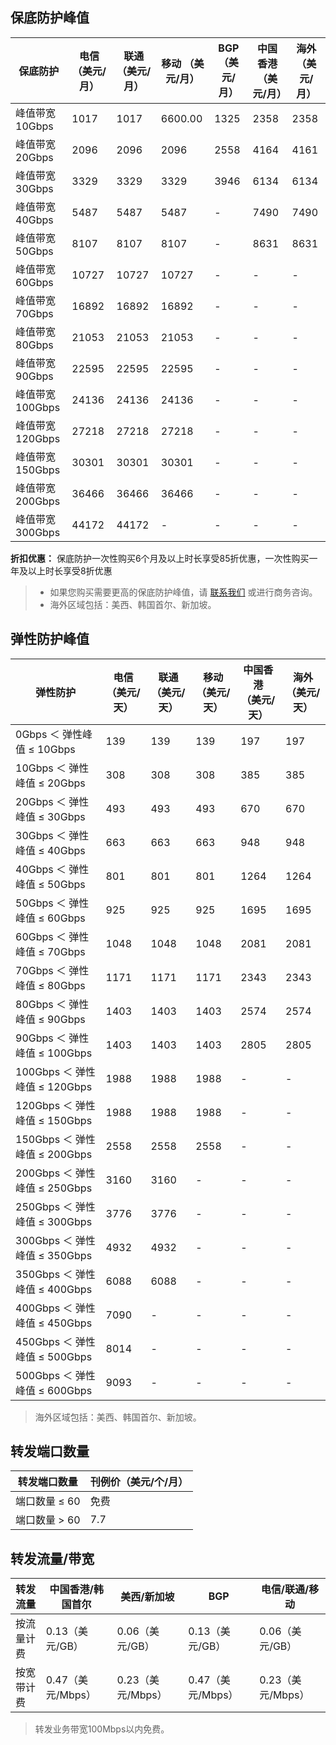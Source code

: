 ## 保底防护峰值

| 保底防护 | 电信（美元/月） | 联通（美元/月） | 移动 （美元/月） | BGP（美元/月） | 中国香港（美元/月） |海外（美元/月）|
|---------|---------|---------|---------|---------|---------|---------|
| 峰值带宽10Gbps | 1017 | 1017 | 6600.00 | 1325 | 2358 |2358  |
| 峰值带宽20Gbps | 2096 | 2096 | 2096 | 2558 | 4164 |4161 |
| 峰值带宽30Gbps | 3329 | 3329 | 3329 | 3946 | 6134 |6134  |
| 峰值带宽40Gbps | 5487 | 5487 | 5487 |- | 7490 |7490 |
| 峰值带宽50Gbps | 8107 | 8107 |8107  | -| 8631 |8631  |
| 峰值带宽60Gbps | 10727 | 10727 | 10727 | - |-|-|
| 峰值带宽70Gbps | 16892 | 16892 |16892 |  - | -|-|
| 峰值带宽80Gbps | 21053 | 21053 | 21053 |  - | - |-|
| 峰值带宽90Gbps | 22595 | 22595 | 22595 |  - | - |-|
| 峰值带宽100Gbps | 24136 | 24136 | 24136 |  - | -|-|
| 峰值带宽120Gbps | 27218 | 27218 | 27218 |  - | -|- |
| 峰值带宽150Gbps| 30301 | 30301 | 30301 | -| - |-|
| 峰值带宽200Gbps| 36466 | 36466 |36466  |  - | -|-|
| 峰值带宽300Gbps| 44172 | 44172 | - |  -| - | - |


**折扣优惠：** 保底防护一次性购买6个月及以上时长享受85折优惠，一次性购买一年及以上时长享受8折优惠
>- 如果您购买需要更高的保底防护峰值，请 [联系我们](https://intl.cloud.tencent.com/contact-sales) 或进行商务咨询。
>- 海外区域包括：美西、韩国首尔、新加坡。


## 弹性防护峰值

| 弹性防护   | 电信<br>（美元/天） | 联通<br>（美元/天） | 移动 <br>（美元/天） |中国香港<br>（美元/天） |海外<br>（美元/天） |
| ------------- | ----------------- | ---------------- | ------------------ |  ----------------- | ---------------- |
| 0Gbps ＜ 弹性峰值 ≤ 10Gbps    | 139  | 139  | 139  | 197 | 197 |
| 10Gbps ＜ 弹性峰值 ≤ 20Gbps   | 308 | 308 | 308  | 385 | 385 |
| 20Gbps ＜ 弹性峰值 ≤ 30Gbps   | 493 | 493 | 493  |  670  | 670 |
| 30Gbps ＜ 弹性峰值 ≤ 40Gbps   | 663 | 663 | 663  |  948  | 948 |
| 40Gbps ＜ 弹性峰值 ≤ 50Gbps   | 801 | 801 | 801  | 1264 | 1264 |
| 50Gbps ＜ 弹性峰值 ≤ 60Gbps   | 925 | 925 | 925  |  1695  | 1695 |
| 60Gbps ＜ 弹性峰值 ≤ 70Gbps   | 1048 | 1048 | 1048 |  2081  | 2081 |
| 70Gbps ＜ 弹性峰值 ≤ 80Gbps   | 1171 | 1171 | 1171 |  2343  | 2343 |
| 80Gbps ＜ 弹性峰值 ≤ 90Gbps   | 1403 | 1403 | 1403 |2574  | 2574 |
| 90Gbps ＜ 弹性峰值 ≤ 100Gbps  | 1403 | 1403 | 1403 |    2805     |    2805    |
| 100Gbps ＜ 弹性峰值 ≤ 120Gbps | 1988 | 1988 | 1988 | - | -  |
| 120Gbps ＜ 弹性峰值 ≤ 150Gbps | 1988 | 1988 | 1988 |       -      |   -        |
| 150Gbps ＜ 弹性峰值 ≤ 200Gbps | 2558 | 2558 | 2558 | -  | -  |
| 200Gbps ＜ 弹性峰值 ≤ 250Gbps | 3160 | 3160 | -          | -         | -         |
| 250Gbps ＜ 弹性峰值 ≤ 300Gbps | 3776 | 3776 | -          |  -         | -         |
| 300Gbps ＜ 弹性峰值 ≤ 350Gbps | 4932 | 4932 | -          | -         | -         |
| 350Gbps ＜ 弹性峰值 ≤ 400Gbps | 6088 | 6088 | -          |-         | -         |
| 400Gbps ＜ 弹性峰值 ≤ 450Gbps | 7090 | -         | -          | -         | -         |
| 450Gbps ＜ 弹性峰值 ≤ 500Gbps | 8014 | -         | -          | -         | -         |
| 500Gbps ＜ 弹性峰值 ≤ 600Gbps | 9093 | -         | -          |  -         | -         |
>海外区域包括：美西、韩国首尔、新加坡。

## 转发端口数量

| 转发端口数量|刊例价（美元/个/月）|
|---------------|------------------|
|端口数量 ≤ 60|免费|
|端口数量 > 60 | 7.7 |

## 转发流量/带宽

| 转发流量 | 中国香港/韩国首尔  | 美西/新加坡 | BGP | 电信/联通/移动  |
|---------|---------|---------|---------|---------|
| 按流量计费 | 0.13（美元/GB） | 0.06（美元/GB） |0.13（美元/GB）  |0.06（美元/GB）  |
| 按宽带计费 | 0.47（美元/Mbps） | 0.23（美元/Mbps） | 0.47（美元/Mbps） |0.23（美元/Mbps） |
>转发业务带宽100Mbps以内免费。

